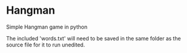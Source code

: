 # Hangman
Simple Hangman game in python

The included 'words.txt' will need to be saved in the same folder as the source file for it to run unedited. 
